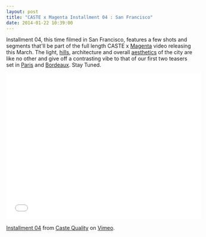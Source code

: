 ```yaml
---
layout: post
title: "CASTE x Magenta Installment 04 : San Francisco"
date: 2014-01-22 10:39:00
---
```


<p>Installment 04, this time filmed in San Francisco, features a few shots and segments&nbsp;that&#39;ll be part of&nbsp;the full length CASTE x <a href="http://www.magentaskateboards.com">Magenta</a> video releasing this March.&nbsp;The light, <a href="http://www.youtube.com/watch?v=M5l_qwnxOjc">hills</a>,&nbsp;architecture and overall <a href="http://www.youtube.com/watch?v=LxOs8h04iNo">aesthetics</a> of the city are like no other and give off a contrasting vibe to that of our first two teasers set in <a href="https://vimeo.com/81305762">Paris</a> and <a href="https://vimeo.com/83601495">Bordeaux</a>. Stay Tuned.&nbsp;</p>

<p><iframe allowfullscreen="" frameborder="0" height="393" mozallowfullscreen="" src="//player.vimeo.com/video/84338572" webkitallowfullscreen="" width="524"></iframe></p>

<p><a href="http://vimeo.com/84338572">Installment 04</a> from <a href="http://vimeo.com/user16108071">Caste Quality</a> on <a href="https://vimeo.com">Vimeo</a>.</p>

